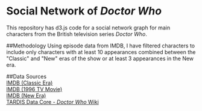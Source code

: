 # Social Network of *Doctor Who*
This repository has d3.js code for a social network graph for main characters from the British television series *Doctor Who*.

##Methodology
Using episode data from IMDB, I have filtered characters to include only characters with at least 10 appearances combined between the "Classic" and "New" eras of the show or at least 3 appearances in the New era.

##Data Sources  
[IMDB (Classic Era)](https://www.imdb.com/title/tt0056751/)  
[IMDB (1996 TV Movie)](https://www.imdb.com/title/tt0116118)  
[IMDB (New Era)](https://www.imdb.com/title/tt0436992)  
[TARDIS Data Core - *Doctor Who* Wiki](https://tardis.fandom.com/wiki/Doctor_Who_Wiki)  
